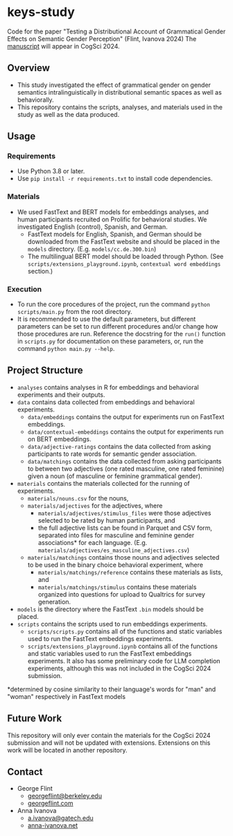 # keys-study

Code for the paper "Testing a Distributional Account of Grammatical Gender Effects on Semantic Gender Perception" (Flint, Ivanova 2024)
The [manuscript](https://drive.google.com/file/d/15lXIXJTCap1NosJ2HYCpYWwwRSHvEo68/view?usp=sharing) will appear in CogSci 2024.

## Overview
- This study investigated the effect of grammatical gender on gender semantics intralinguistically in distributional semantic spaces as well as behaviorally.
- This repository contains the scripts, analyses, and materials used in the study as well as the data produced.

## Usage
### Requirements
- Use Python 3.8 or later.
- Use `pip install -r requirements.txt` to install code dependencies.
### Materials
- We used FastText and BERT models for embeddings analyses, and human participants recruited on Prolific for behavioral studies. We investigated English (control), Spanish, and German.
  - FastText models for English, Spanish, and German should be downloaded from the FastText website and should be placed in the `models` directory. (E.g. `models/cc.de.300.bin`)
  - The multilingual BERT model should be loaded through Python. (See `scripts/extensions_playground.ipynb`, `contextual word embeddings` section.)
 ### Execution
- To run the core procedures of the project, run the command `python scripts/main.py` from the root directory.
- It is recommended to use the default parameters, but different parameters can be set to run different procedures and/or change how those procedures are run. Reference the docstring for the `run()` function in `scripts.py` for documentation on these parameters, or, run the command `python main.py --help`. 

## Project Structure
- `analyses` contains analyses in R for embeddings and behavioral experiments and their outputs.
- `data` contains data collected from embeddings and behavioral experiments.
    - `data/embeddings` contains the output for experiments run on FastText embeddings. 
    - `data/contextual-embeddings` contains the output for experiments run on BERT embeddings.
    - `data/adjective-ratings` contains the data collected from asking participants to rate words for semantic gender association.
    - `data/matchings` contains the data collected from asking participants to between two adjectives (one rated masculine, one rated feminine) given a noun (of masculine or feminine grammatical gender).
- `materials` contains the materials collected for the running of experiments.
    - `materials/nouns.csv` for the nouns,
    - `materials/adjectives` for the adjectives, where
        - `materials/adjectives/stimulus_files` were those adjectives selected to be rated by human participants, and
        - the full adjective lists can be found in Parquet and CSV form, separated into files for masculine and feminine gender associations* for each language. (E.g. `materials/adjectives/es_masculine_adjectives.csv`)
    - `materials/matchings` contains those nouns and adjectives selected to be used in the binary choice behavioral experiment, where
        - `materials/matchings/reference` contains these materials as lists, and
        - `materials/matchings/stimulus` contains these materials organized into questions for upload to Qualtrics for survey generation.
- `models` is the directory where the FastText `.bin` models should be placed.
- `scripts` contains the scripts used to run embeddings experiments.
    - `scripts/scripts.py` contains all of the functions and static variables used to run the FastText embeddings experiments.
    - `scripts/extensions_playground.ipynb` contains all of the functions and static variables used to run the FastText embeddings experiments. It also has some preliminary code for LLM completion experiments, although this was not included in the CogSci 2024 submission.

*determined by cosine similarity to their language's words for "man" and "woman" respectively in FastText models

## Future Work
This repository will only ever contain the materials for the CogSci 2024 submission and will not be updated with extensions. Extensions on this work will be located in another repository.

## Contact
- George Flint
    - georgeflint@berkeley.edu
    - [georgeflint.com](https://www.georgeflint.com/)
- Anna Ivanova
    - a.ivanova@gatech.edu
    - [anna-ivanova.net](https://anna-ivanova.net/)
